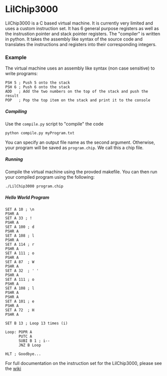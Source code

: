 # LilChip3000
LilChip3000 is a C based virtual machine. It is currently very limited and uses a custom instruction set. It has 6 general purpose registers as well as the instrustion pointer and stack pointer registers. The "compiler" is written in python. It takes the assembly like syntax of the source code and translates the instructions and registers into their corresponding integers.

### Example
The virtual machine uses an assembly like syntax (non case sensitive) to write programs:

    PSH 5 ; Push 5 onto the stack
    PSH 6 ; Push 6 onto the stack
    ADD   ; Add the two numbers on the top of the stack and push the result
    POP   ; Pop the top item on the stack and print it to the console

##### Compiling
Use the `compile.py` script to "compile" the code

    python compile.py myProgram.txt

You can specify an output file name as the second argument. Otherwise, your program will be saved as `program.chip`. We call this a chip file.

##### Running
Compile the virtual machine using the provded makefile. You can then run your compiled program using the following:

    ./LilChip3000 program.chip

##### Hello World Program

    SET A 10 ; \n
    PSHR A
    SET A 33 ; !
    PSHR A
    SET A 100 ; d
    PSHR A
    SET A 108 ; l
    PSHR A
    SET A 114 ; r
    PSHR A
    SET A 111 ; o
    PSHR A
    SET A 87  ; W
    PSHR A
    SET A 32  ; ' '
    PSHR A
    SET A 111 ; o
    PSHR A
    SET A 108 ; l
    PSHR A
    PSHR A
    SET A 101 ; e
    PSHR A
    SET A 72  ; H
    PSHR A
    
    SET B 13 ; Loop 13 times (i)

    Loop: POPR A
          PUTC A
          SUBI B 1 ; i--
          JNZ B Loop
    
    HLT ; Goodbye...


For full documentation on the instruction set for the LilChip3000, please see the [wiki](https://github.com/SlayterDev/LilChip3000/wiki)
